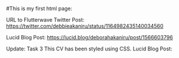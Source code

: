 #This is my first html page: 

URL to Flutterwave Twitter Post: https://twitter.com/debbieakaniru/status/1164982435140034560

Lucid Blog Post: https://lucid.blog/deborahakaniru/post/1566603796

Update: Task 3
This CV has been styled using CSS. 
Lucid Blog Post: 
